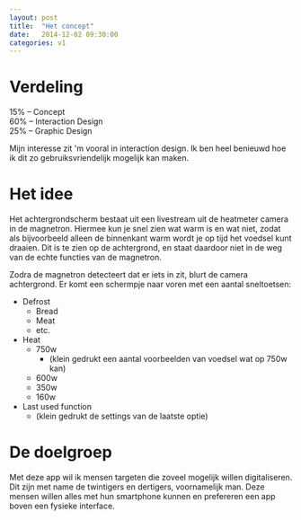 ```yaml
---
layout: post
title:  "Het concept"
date:   2014-12-02 09:30:00
categories: v1
---
```


# Verdeling
15% – Concept  
60% – Interaction Design  
25% – Graphic Design  

Mijn interesse zit 'm vooral in interaction design. Ik ben heel benieuwd hoe ik dit zo gebruiksvriendelijk mogelijk kan maken.

# Het idee
Het achtergrondscherm bestaat uit een livestream uit de heatmeter camera in de magnetron. Hiermee kun je snel zien wat warm is en wat niet, zodat als bijvoorbeeld alleen de binnenkant warm wordt je op tijd het voedsel kunt draaien. Dit is te zien op de achtergrond, en staat daardoor niet in de weg van de echte functies van de magnetron.

Zodra de magnetron detecteert dat er iets in zit, blurt de camera achtergrond. Er komt een schermpje naar voren met een aantal sneltoetsen:

- Defrost
    - Bread
    - Meat
    - etc.
- Heat
    - 750w
        - (klein gedrukt een aantal voorbeelden van voedsel wat op 750w kan)
    - 600w
    - 350w
    - 160w
- Last used function
    - (klein gedrukt de settings van de laatste optie)

# De doelgroep
Met deze app wil ik mensen targeten die zoveel mogelijk willen digitaliseren. Dit zijn met name de twintigers en dertigers, voornamelijk man. Deze mensen willen alles met hun smartphone kunnen en prefereren een app boven een fysieke interface.
